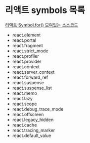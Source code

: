 # 리액트 symbols 목록

[리액트 Symbol.for() 모여있는 소스코드](https://github.com/facebook/react/blob/main/packages/shared/ReactSymbols.js)

- react.element
- react.portal
- react.fragment
- react.strict_mode
- react.profiler
- react.provider
- react.context
- react.server_context
- react.forward_ref
- react.suspense
- react.suspense_list
- react.memo
- react.lazy
- react.scope
- react.debug_trace_mode
- react.offscreen
- react.legacy_hidden
- react.cache
- react.tracing_marker
- react.default_value

